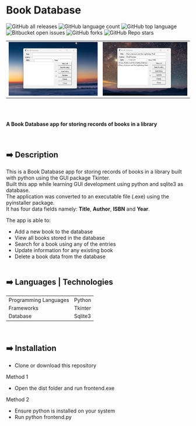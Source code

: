 # Book Database

![GitHub all releases](https://img.shields.io/github/downloads/ademolaidowu/book-database/total)
![GitHub language count](https://img.shields.io/github/languages/count/ademolaidowu/book-database) 
![GitHub top language](https://img.shields.io/github/languages/top/ademolaidowu/book-database?color=yellow) 
![Bitbucket open issues](https://img.shields.io/bitbucket/issues/ademolaidowu/book-database)
![GitHub forks](https://img.shields.io/github/forks/ademolaidowu/book-database?style=social)
![GitHub Repo stars](https://img.shields.io/github/stars/ademolaidowu/book-database?style=social)

<table>
  <tr>
    <td><img src="img/book-database1.png"/></td>
    <td><img src="img/book-database2.png"/></td>
  </tr>
</table>
<br>

<br>
<p><b>A Book Database app for storing records of books in a library</b></p>
<br>


## ➡️ Description
This is a Book Database app for storing records of books in a library built with python using the GUI package Tkinter.<br>
Built this app while learning GUI development using python and sqlite3 as database.<br>
The application was converted to an executable file (.exe) using the pyinstaller package.<br>
It has four data fields namely: **Title**, **Author**, **ISBN** and **Year**.<br>

The app is able to:<br>
* Add a new book to the database
* View all books stored in the database
* Search for a book using any of the entries
* Update information for any existing book
* Delete a book data from the database
<br><br>


## ➡️ Languages | Technologies

<table>
  <tr>
    <td>Programming Languages</td>
    <td>Python</td>
  </tr>
  <tr>
    <td>Frameworks</td>
    <td>Tkinter</td>
  </tr>
  <tr>
    <td>Database</td>
    <td>Sqlite3</td>
  </tr>
</table>
<br>


## ➡️ Installation
* Clone or download this repository

Method 1
* Open the dist folder and run frontend.exe

Method 2
* Ensure python is installed on your system
* Run python frontend.py



